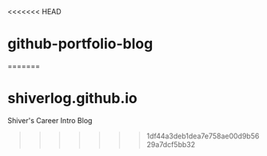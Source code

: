 <<<<<<< HEAD
# github-portfolio-blog
 
=======
# shiverlog.github.io
Shiver's Career Intro Blog
>>>>>>> 1df44a3deb1dea7e758ae00d9b5629a7dcf5bb32
